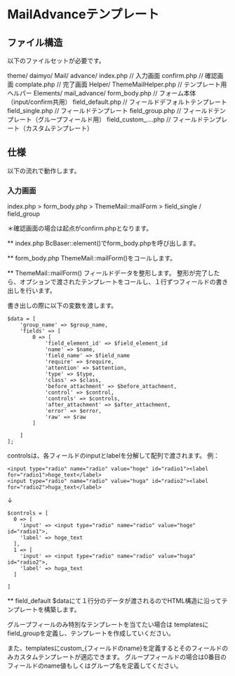 # MailAdvanceテンプレート

## ファイル構造

以下のファイルセットが必要です。

theme/
	daimyo/
		Mail/
			advance/
				index.php 		 // 入力画面
				confirm.php 	 // 確認画面
				complate.php 	 // 完了画面
		Helper/
			ThemeMailHelper.php  // テンプレート用ヘルパー
		Elements/
			mail_advance/
				form_body.php 	 // フォーム本体（input/confirm共用）
				field_default.php // フィールドデフォルトテンプレート
				field_single.php // フィールドテンプレート
				field_group.php  // フィールドテンプレート（グループフィールド用）
				field_custom_....php // フィールドテンプレート（カスタムテンプレート）


## 仕様

以下の流れで動作します。
### 入力画面
index.php > form_body.php > ThemeMail::mailForm > field_single / field_group

＊確認画面の場合は起点がconfirm.phpとなります。

** index.php
BcBaser::element()でform_body.phpを呼び出します。

** form_body.php
ThemeMail::mailForm()をコールします。

** ThemeMail::mailForm()
フィールドデータを整形します。
整形が完了したら、オプションで渡されたテンプレートをコールし、１行ずつフィールドの書き出しを行います。

書き出しの際に以下の変数を渡します。

```
$data = [
	'group_name' => $group_name,
	'fields' => [
		0 => [
			'field_element_id' => $field_element_id
			'name' => $name,
			'field_name' => $field_name
			'require' => $require,
			'attention' => $attention,
			'type' => $type,
			'class' => $class,
			'before_attachment' => $before_attachment,
			'control' => $control,
			'controls' => $controls,
			'after_attachment' => $after_attachment,
			'error' => $error,
			'raw' => $raw
		]

	]
];
```

controlsは、各フィールドのinputとlabelを分解して配列で渡されます。
例：
```
<input type="radio" name="radio" value="hoge" id="radio1"><label for="radio1">hoge_text</label>
<input type="radio" name="radio" value="huga" id="radio2"><label for="radio2">huga_text</label>
```
↓
```
$controls = [
  0 => [
    'input' => <input type="radio" name="radio" value="hoge" id="radio1">,
    'label' => hoge_text
  ],
  1 => [
    'input' => <input type="radio" name="radio" value="huga" id="radio2">,
    'label' => huga_text
  ]

]
```


** field_default
$dataにて１行分のデータが渡されるのでHTML構造に沿ってテンプレートを構築します。

グループフィールのみ特別なテンプレートを当てたい場合は
templatesにfield_groupを定義し、テンプレートを作成していください。

また、templatesにcustom_{フィールドのname}を定義するとそのフィールドのみカスタムテンプレートが適応できます。
グループフィールドの場合は0番目のフィールドのname値もしくはグループ名を定義してください。